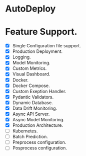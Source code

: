 # AutoDeploy

# Feature Support.

- [x] Single Configuration file support.
- [x] Production Deployment.
- [x] Logging.
- [x] Model Monitoring.
- [x] Custom Metrics.
- [x] Visual Dashboard.
- [x] Docker.
- [x] Docker Compose.
- [x] Custom Exeption Handler.
- [x] Pydantic Validators.
- [x] Dynamic Database.
- [x] Data Drift Monitoring.
- [x] Async API Server.
- [x] Async Model Monitoring.
- [x] Production Architecture.
- [ ] Kubernetes.
- [ ] Batch Prediction.
- [ ] Preprocess configuration.
- [ ] Posprocess configuration.
